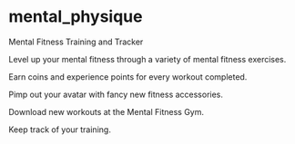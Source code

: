 # mental_physique
Mental Fitness Training and Tracker

Level up your mental fitness through a variety of mental fitness exercises. 

Earn coins and experience points for every workout completed.

Pimp out your avatar with fancy new fitness accessories.

Download new workouts at the Mental Fitness Gym.

Keep track of your training.
